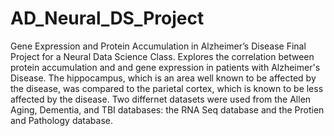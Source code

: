 # AD_Neural_DS_Project
Gene Expression and Protein Accumulation in Alzheimer’s Disease
Final Project for a Neural Data Science Class. Explores the correlation between protein accumulation and and gene expression in patients with 
Alzheimer's Disease. The hippocampus, which is an area well known to be affected by the disease, was compared to the parietal cortex, which is 
known to be less affected by the disease. Two differnet datasets were used from the Allen Aging, Dementia, and TBI databases: the RNA Seq database 
and the Protien and Pathology database. 
